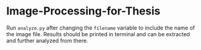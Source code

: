 # Image-Processing-for-Thesis
Run `analyze.py` after changing the `filename` variable to include the name of the image file. Results should be printed in terminal and can be extracted and further analyzed from there.

